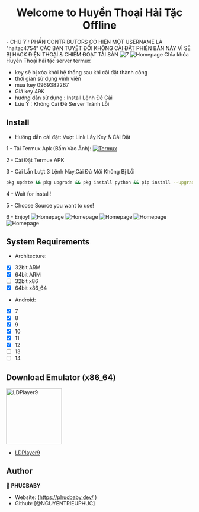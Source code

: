 <h1 align="center">Welcome to Huyền Thoại Hải Tặc Offline </h1>
 - CHÚ Ý : PHẦN CONTRIBUTORS CÓ HIỆN MỘT USERNAME LÀ "haitac4754" CÁC BẠN TUYỆT ĐỐI KHÔNG CÀI ĐẶT PHIÊN BẢN NÀY VÌ SẼ BỊ HACK ĐIỆN THOẠI & CHIẾM ĐOẠT TÀI SẢN
<img alt="7" src="https://github.com/haitac4754/huyenthoaihaitac/blob/main/image/7.png" />
<img alt="Homepage" src="https://github.com/haitac4754/huyenthoaihaitac/blob/main/image/5.png" />
  Chìa khóa Huyền Thoại hải tặc server termux

 - key sẽ bị xóa khỏi hệ thống sau khi cài đặt thành công
 - thời gian sử dụng vĩnh viễn
 - mua key 0969382267
 - Giá key 49K
 - hướng dẫn sử dụng : Install Lệnh Để Cài
 - Lưu Ý : Không Cài Đè Server Tránh Lỗi

## Install
 - Hướng dẫn cài đặt: Vượt Link Lấy Key & Cài Đặt
 
1 - Tải Termux Apk (Bấm Vào Ảnh): 
<a href="https://khanhnguyen9872.github.io/Ninja_Server_Termux/CONF_FILE/termux_0.118.apk" target="_blank">
    <img alt="Termux" src="https://github.com/KhanhNguyen9872/Ninja_Server_Termux/raw/main/image/termux.png" />
</a>

2 - Cài Đặt Termux APK

3 - Cài Lần Lượt 3 Lệnh Này,Cài Đủ Mới Không Bị Lỗi

```bash
pkg update && pkg upgrade && pkg install python && pip install --upgrade pip && pip install requests && pip install tqdm && pip install colorama && git clone https://github.com/NGUYENTRIEUPHUC/huyenthoaihaitac && cd huyenthoaihaitac && python main.py
```
4 - Wait for install!
 
5 - Choose Source you want to use! 
 
6 - Enjoy!
<img alt="Homepage" src="https://github.com/haitac4754/huyenthoaihaitac/blob/main/image/6.png" />
<img alt="Homepage" src="https://github.com/haitac4754/huyenthoaihaitac/blob/main/image/4.png" />
<img alt="Homepage" src="https://github.com/haitac4754/huyenthoaihaitac/blob/main/image/1.png" />
<img alt="Homepage" src="https://github.com/haitac4754/huyenthoaihaitac/blob/main/image/2.png" />
<img alt="Homepage" src="https://github.com/haitac4754/huyenthoaihaitac/blob/main/image/3.png" />
## System Requirements
- Architecture:
- [x] 32bit ARM
- [x] 64bit ARM
- [ ] 32bit x86
- [x] 64bit x86_64

- Android:
- [x] 7
- [x] 8
- [x] 9
- [x] 10
- [x] 11
- [x] 12 
- [ ] 13
- [ ] 14

## Download Emulator (x86_64)

<a href="https://github.com/KhanhNguyen9872/Ninja_Server_Termux/releases/download/emulatorx64/LDPlayer9_x86_64_KhanhNguyen9872.exe" target="_blank">
    <img alt="LDPlayer9" src="https://github.com/KhanhNguyen9872/Ninja_Server_Termux/blob/main/image/ldplayer9.ico?raw=true" width="150" height="150" />
</a>

- [LDPlayer9](https://github.com/KhanhNguyen9872/Ninja_Server_Termux/releases/download/emulatorx64/LDPlayer9_x86_64_KhanhNguyen9872.exe)

## Author

👤 **PHUCBABY**

* Website: (https://phucbaby.dev/ )
* Github: [@NGUYENTRIEUPHUC]


